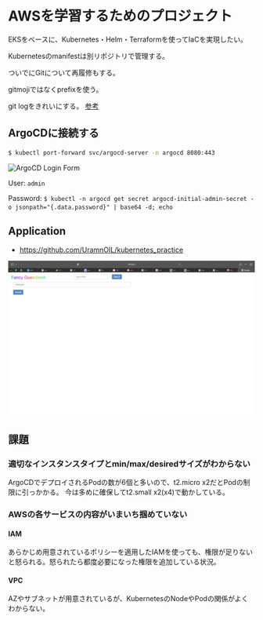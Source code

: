 # AWSを学習するためのプロジェクト

EKSをベースに、Kubernetes・Helm・Terraformを使ってIaCを実現したい。

Kubernetesのmanifestは別リポジトリで管理する。

ついでにGitについて再履修もする。

gitmojiではなくprefixを使う。

git logをきれいにする。
[参考](https://www.granfairs.com/blog/cto/git-merge-squash)

## ArgoCDに接続する

```sh
$ kubectl port-forward svc/argocd-server -n argocd 8080:443
```

![ArgoCD Login Form](/images/argocd_login.png)

User: `admin`

Password: `$ kubectl -n argocd get secret argocd-initial-admin-secret -o jsonpath="{.data.password}" | base64 -d; echo`

## Application

- https://github.com/UramnOIL/kubernetes_practice

![guestbook](/images//guestbook-ui.png)


## 課題

### 適切なインスタンスタイプとmin/max/desiredサイズがわからない

ArgoCDでデプロイされるPodの数が6個と多いので、t2.micro x2だとPodの制限に引っかかる。
今は多めに確保してt2.small x2(x4)で動かしている。

### AWSの各サービスの内容がいまいち掴めていない

#### IAM

あらかじめ用意されているポリシーを適用したIAMを使っても、権限が足りないと怒られる。怒られたら都度必要になった権限を追加している状況。

#### VPC

AZやサブネットが用意されているが、KubernetesのNodeやPodの関係がよくわからない。